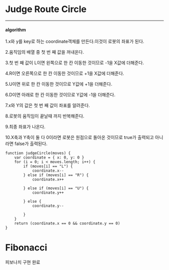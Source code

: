 # Judge Route Circle
-------------------------------------------------------------
#### algorithm 

 1.x와 y를 key로 하는 coordinate객체를 만든다.이것이 로봇의 좌표가 된다.
 
 2.움직임의 배열 중 첫 번 째 값을 꺼내온다.
 
 3.첫 번 째 값이 L이면 왼쪽으로 한 칸 이동한 것이므로 -1을 X값에 더해준다.
 
 4.R이면 오른쪽으로 한 칸 이동한 것이므로 +1을 X값에 더해준다.
 
 5.U이면 위로 한 칸 이동한 것이므로 Y값에 +1을 더해준다.
 
 6.D이면 아래로 한 칸 이동한 것이므로 Y값에 -1을 더해준다.
 
 7.x와 Y의 값은 첫 번 째 값이 좌표를 알려준다. 
 
 8.로봇의 움직임이 끝날때 까지 반복해준다.
 
 9.최종 좌표가 나온다.
 
 10.X축과 Y축이 둘 다 0이라면 로봇은 원점으로 돌아온 것이므로 true가 출력되고 아니라면 false가 출력된다. 




```
function judgeCircle(moves) {
    var coordinate = { x: 0, y: 0 }
    for (i = 0; i < moves.length; i++) {
        if (moves[i] == "L") {
            coordinate.x--
        } else if (moves[i] == "R") {
            coordinate.x++

        } else if (moves[i] == "U") {
            coordinate.y++

        } else {
            coordinate.y--

        }
    }
    return (coordinate.x == 0 && coordinate.y == 0)
}
```


# Fibonacci

피보나치 구현 완료
